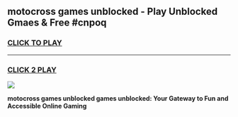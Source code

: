 
## motocross games unblocked - Play Unblocked Gmaes & Free #cnpoq
<h3>
<a href="https://news.freeplayer.one?title=motocross_games_unblocked&ref=03M">CLICK TO PLAY</a></h3>
<hr>

<h3>
<a href="https://news.freeplayer.one?title=motocross_games_unblocked&ref=03M">CLICK 2 PLAY</a>
  
</h3>

<a href="https://news.freeplayer.one?title=motocross_games_unblocked&ref=03M"><img src="https://clearcache.store/games.png"></a>


**motocross games unblocked games unblocked: Your Gateway to Fun and Accessible Online Gaming**
